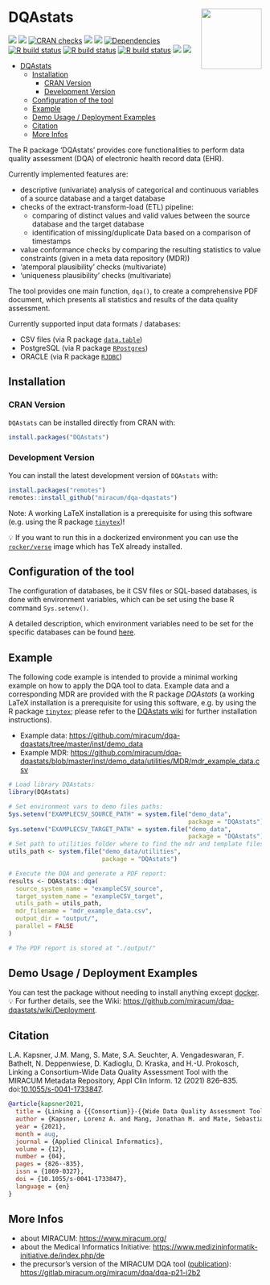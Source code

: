 

# DQAstats <img src="man/figures/logo.png" align="right" width="120" />

<!-- badges: start -->

[![](https://img.shields.io/badge/lifecycle-experimental-orange.svg)](https://lifecycle.r-lib.org/articles/stages.html#experimental)
[![](https://www.r-pkg.org/badges/version/DQAstats)](https://cran.r-project.org/package=DQAstats)
[![CRAN
checks](https://badges.cranchecks.info/worst/DQAstats.svg)](https://cran.r-project.org/web/checks/check_results_DQAstats.html)
[![](http://cranlogs.r-pkg.org/badges/grand-total/DQAstats?color=blue)](https://cran.r-project.org/package=DQAstats)
[![](http://cranlogs.r-pkg.org/badges/last-month/DQAstats?color=blue)](https://cran.r-project.org/package=DQAstats)
[![Dependencies](https://tinyverse.netlify.app/badge/DQAstats)](https://cran.r-project.org/package=DQAstats)
[![R build
status](https://github.com/miracum/dqa-dqastats/workflows/R%20CMD%20Check%20via%20%7Btic%7D/badge.svg)](https://github.com/miracum/dqa-dqastats/actions)
[![R build
status](https://github.com/miracum/dqa-dqastats/workflows/lint/badge.svg)](https://github.com/miracum/dqa-dqastats/actions)
[![R build
status](https://github.com/miracum/dqa-dqastats/workflows/test-coverage/badge.svg)](https://github.com/miracum/dqa-dqastats/actions)
[![](https://codecov.io/gh/https://github.com/miracum/dqa-dqastats/branch/master/graph/badge.svg)](https://codecov.io/gh/https://github.com/miracum/dqa-dqastats)
[![](https://img.shields.io/badge/doi-10.1055/s--0041--1733847-yellow.svg)](https://doi.org/10.1055/s-0041-1733847)

<!-- badges: end -->

- [DQAstats](#dqastats)
  - [Installation](#installation)
    - [CRAN Version](#cran-version)
    - [Development Version](#development-version)
  - [Configuration of the tool](#configuration-of-the-tool)
  - [Example](#example)
  - [Demo Usage / Deployment Examples](#demo-usage--deployment-examples)
  - [Citation](#citation)
  - [More Infos](#more-infos)

The R package ‘DQAstats’ provides core functionalities to perform data
quality assessment (DQA) of electronic health record data (EHR).

Currently implemented features are:

- descriptive (univariate) analysis of categorical and continuous
  variables of a source database and a target database
- checks of the extract-transform-load (ETL) pipeline:
  - comparing of distinct values and valid values between the source
    database and the target database
  - identification of missing/duplicate Data based on a comparison of
    timestamps  
- value conformance checks by comparing the resulting statistics to
  value constraints (given in a meta data repository (MDR))  
- ‘atemporal plausibility’ checks (multivariate)  
- ‘uniqueness plausibility’ checks (multivariate)

The tool provides one main function, `dqa()`, to create a comprehensive
PDF document, which presents all statistics and results of the data
quality assessment.

Currently supported input data formats / databases:

- CSV files (via R package
  [`data.table`](https://cran.r-project.org/package=data.table))  
- PostgreSQL (via R package
  [`RPostgres`](https://cran.r-project.org/package=RPostgres))  
- ORACLE (via R package
  [`RJDBC`](https://cran.r-project.org/package=RJDBC))

## Installation

### CRAN Version

`DQAstats` can be installed directly from CRAN with:

``` r
install.packages("DQAstats")
```

### Development Version

You can install the latest development version of `DQAstats` with:

``` r
install.packages("remotes")
remotes::install_github("miracum/dqa-dqastats")
```

Note: A working LaTeX installation is a prerequisite for using this
software (e.g. using the R package
[`tinytex`](https://yihui.org/tinytex/))!

:bulb: If you want to run this in a dockerized environment you can use
the [`rocker/verse`](https://hub.docker.com/r/rocker/verse/) image which
has TeX already installed.

## Configuration of the tool

The configuration of databases, be it CSV files or SQL-based databases,
is done with environment variables, which can be set using the base R
command `Sys.setenv()`.

A detailed description, which environment variables need to be set for
the specific databases can be found
[here](https://github.com/miracum/misc-dizutils#db_connection).

## Example

The following code example is intended to provide a minimal working
example on how to apply the DQA tool to data. Example data and a
corresponding MDR are provided with the R package *DQAstats* (a working
LaTeX installation is a prerequisite for using this software, e.g. by
using the R package [`tinytex`](https://yihui.org/tinytex/); please
refer to the [DQAstats
wiki](https://github.com/miracum/dqa-dqastats/wiki/Installation) for
further installation instructions).

- Example data:
  <https://github.com/miracum/dqa-dqastats/tree/master/inst/demo_data>  
- Example MDR:
  <https://github.com/miracum/dqa-dqastats/blob/master/inst/demo_data/utilities/MDR/mdr_example_data.csv>

``` r
# Load library DQAstats:
library(DQAstats)

# Set environment vars to demo files paths:
Sys.setenv("EXAMPLECSV_SOURCE_PATH" = system.file("demo_data",
                                                  package = "DQAstats"))
Sys.setenv("EXAMPLECSV_TARGET_PATH" = system.file("demo_data",
                                                  package = "DQAstats"))
# Set path to utilities folder where to find the mdr and template files:
utils_path <- system.file("demo_data/utilities",
                          package = "DQAstats")

# Execute the DQA and generate a PDF report:
results <- DQAstats::dqa(
  source_system_name = "exampleCSV_source",
  target_system_name = "exampleCSV_target",
  utils_path = utils_path,
  mdr_filename = "mdr_example_data.csv",
  output_dir = "output/",
  parallel = FALSE
)

# The PDF report is stored at "./output/"
```

## Demo Usage / Deployment Examples

You can test the package without needing to install anything except
[docker](https://docs.docker.com/get-docker/). :bulb: For further
details, see the Wiki:
<https://github.com/miracum/dqa-dqastats/wiki/Deployment>.

## Citation

L.A. Kapsner, J.M. Mang, S. Mate, S.A. Seuchter, A. Vengadeswaran, F.
Bathelt, N. Deppenwiese, D. Kadioglu, D. Kraska, and H.-U. Prokosch,
Linking a Consortium-Wide Data Quality Assessment Tool with the MIRACUM
Metadata Repository, Appl Clin Inform. 12 (2021) 826–835.
doi:[10.1055/s-0041-1733847](https://www.thieme-connect.com/products/ejournals/abstract/10.1055/s-0041-1733847).

``` bibtex
@article{kapsner2021,
  title = {Linking a {{Consortium}}-{{Wide Data Quality Assessment Tool}} with the {{MIRACUM Metadata Repository}}},
  author = {Kapsner, Lorenz A. and Mang, Jonathan M. and Mate, Sebastian and Seuchter, Susanne A. and Vengadeswaran, Abishaa and Bathelt, Franziska and Deppenwiese, Noemi and Kadioglu, Dennis and Kraska, Detlef and Prokosch, Hans-Ulrich},
  year = {2021},
  month = aug,
  journal = {Applied Clinical Informatics},
  volume = {12},
  number = {04},
  pages = {826--835},
  issn = {1869-0327},
  doi = {10.1055/s-0041-1733847},
  language = {en}
}
```

## More Infos

- about MIRACUM: <https://www.miracum.org/>
- about the Medical Informatics Initiative:
  <https://www.medizininformatik-initiative.de/index.php/de>
- the precursor’s version of the MIRACUM DQA tool
  ([publication](https://doi.org/10.3233/SHTI190834)):
  <https://gitlab.miracum.org/miracum/dqa/dqa-p21-i2b2>
